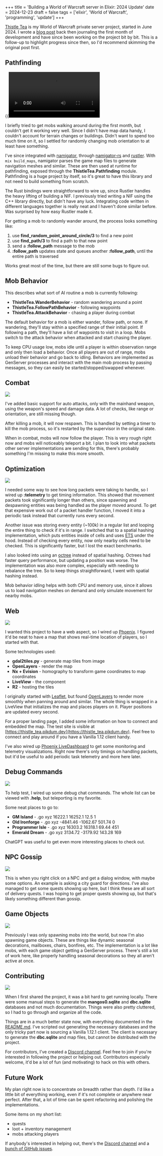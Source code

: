 +++
title = 'Building a World of Warcraft server in Elixir: 2024 Update'
date = 2024-12-23
draft = false
tags = ['elixir', 'World of Warcraft', 'programming', 'update']
+++

[Thistle Tea](https://github.com/pikdum/thistle_tea) is my World of Warcraft private server project, started in June 2024.
I wrote a [blog post](/posts/thistle-tea/) back then journaling the first month of development and have since been working on the project bit by bit.
This is a follow-up to highlight progress since then, so I'd recommend skimming the original post first.

## Pathfinding

{{<video src="./recording_1734995598103-[00.07.150-00.11.920].webm">}}

I briefly tried to get mobs walking around during the first month, but couldn't get it working very well.
Since I didn't have map data handy, I couldn't account for terrain changes or buildings.
Didn't want to spend too much time on it, so I settled for randomly changing mob orientation to at least have something.

I've since integrated with [namigator](https://github.com/namreeb/namigator), through [namigator-rs](https://github.com/gtker/namigator-rs) and [rustler](https://github.com/rusterlium/rustler).
With `mix build_maps`, namigator parses the game map files to generate navigation meshes and similar.
These are then used at runtime for pathfinding, exposed through the **ThistleTea.Pathfinding** module.
Pathfinding is a huge project by itself, so it's great to have this library and not need to build something from scratch.

The Rust bindings were straightforward to wire up, since Rustler handles the heavy lifting of building a NIF.
I previously tried writing a NIF using the C++ library directly, but didn't have any luck.
Integrating code written in different languages together is really neat and I haven't done similar before.
Was surprised by how easy Rustler made it.

For getting a mob to randomly wander around, the process looks something like:
1. use **find_random_point_around_circle/3** to find a new point
2. use **find_path/3** to find a path to that new point
3. send a **:follow_path** message to the mob
4. **:follow_path** updates state and queues another **:follow_path**, until the entire path is traversed

Works great most of the time, but there are still some bugs to figure out.

## Mob Behavior

This describes what sort of AI routine a mob is currently following:
* **ThistleTea.WanderBehavior** - random wandering around a point
* **ThistleTea.FollowPathBehavior** - following waypoints
* **ThistleTea.AttackBehavior** - chasing a player during combat

The default behavior for a mob is either wander, follow path, or none.
If wandering, they'll stay within a specified range of their initial point.
If following a path, they'll have a list of waypoints to visit in a loop.
Mobs switch to the attack behavior when attacked and start chasing the player.

To keep CPU usage low, mobs idle until a player is within observation range and only then load a behavior.
Once all players are out of range, mobs unload their behavior and go back to idling.
Behaviors are implemented as GenServer processes and interact with the main mob process by passing messages, so they can easily be started/stopped/swapped whenever.

## Combat

![](20240926_02h27m20s_grim.avif)

I've added basic support for auto attacks, only with the mainhand weapon, using the weapon's speed and damage data.
A lot of checks, like range or orientation, are still missing though.

After killing a mob, it will now respawn.
This is handled by setting a timer to kill the mob process, so it's restarted by the supervisor in the original state.

When in combat, mobs will now follow the player.
This is very rough right now and mobs will noticeably teleport a bit.
I plan to look into what packets other server implementations are sending for this, there's probably something I'm missing to make this more smooth.

## Optimization

![](<Screenshot 2024-12-23 at 17-52-25 Phoenix LiveDashboard.avif>)

I needed some way to see how long packets were taking to handle, so I wired up **:telemetry** to get timing information.
This showed that movement packets took significantly longer than others, since spawning and despawning entities was being handled as the player moved around.
To get that expensive work out of a packet handler function, I moved it into a periodic task instead that currently runs every second.

Another issue was storing every entity (~100k) in a regular list and looping the entire thing to check if it's in range.
I switched that to a spatial hashing implementation, which puts entities inside of cells and uses [ETS](https://www.erlang.org/doc/apps/stdlib/ets.html) under the hood.
Instead of checking every entity, now only nearby cells need to be checked.
This is significantly faster, but I lost the exact benchmarks.

I also looked into using an [octree](https://en.wikipedia.org/wiki/Octree) instead of spatial hashing.
Octrees had faster query performance, but updating a position was worse.
The implementation was also more complex, especially with needing to rebalance the tree.
So to keep things straightforward, I went with spatial hashing instead.

Mob behavior idling helps with both CPU and memory use, since it allows us to load navigation meshes on demand and only simulate movement for nearby mobs.

## Web

![](<./Screenshot 2024-12-23 at 17-42-52 ThistleTea · Phoenix Framework.avif>)

I wanted this project to have a web aspect, so I wired up [Phoenix](https://phoenixframework.org).
I figured it'd be neat to have a map that shows real-time location of players, so I started with that.

Some technologies used:
* **gdal2tiles.py** - generate map tiles from image
* **OpenLayers** - render the map
* **Nx + Evision** - homography to transform game coordinates to map coordinates
* **LiveView** - the component
* **R2** - hosting the tiles

I originally started with [Leaflet](https://leafletjs.com), but found [OpenLayers](https://openlayers.org) to render more smoothly when panning around and similar.
The whole thing is wrapped in a LiveView that initializes the map and places players on it.
Player positions are updated every second.

For a proper landing page, I added some information on how to connect and embedded the map.
The test site is visible at [https://thistle_tea.pikdum.dev](https://thistle_tea.pikdum.dev).
Feel free to connect and play around if you have a Vanilla 1.12 client handy.

I've also wired up [Phoenix LiveDashboard](https://github.com/phoenixframework/phoenix_live_dashboard) to get some monitoring and telemetry visualizations.
Right now there's only timings on handling packets, but it'd be useful to add periodic task telemetry and more here later.

## Debug Commands

![](./20241231_16h02m19s_grim.avif)

To help test, I wired up some debug chat commands.
The whole list can be viewed with **.help**, but teleporting is my favorite.

Some neat places to go to:
* **GM Island** - .go xyz 16222.1 16252.1 12.5 1
* **Old Ironforge** - .go xyz -4841.46 -1062.67 501.74 0
* **Programmer Isle** - .go xyz 16303.2 16318.1 69.44 451
* **Emerald Dream** - .go xyz 3134.72 -3179.92 143.28 169

ChatGPT was useful to get even more interesting places to check out.

## NPC Gossip

![](./20241110_05h26m07s_grim.avif)

This is when you right click on a NPC and get a dialog window, with maybe some options.
An example is asking a city guard for directions.
I've also managed to get some quests showing up here, but I think these are all sort of delivery quests.
I was hoping to get proper quests showing up, but that's likely something different than gossip.

## Game Objects

![](./20240921_02h52m24s_grim.avif)

Previously I was only spawning mobs into the world, but now I'm also spawning game objects.
These are things like dynamic seasonal decorations, mailboxes, chairs, bonfires, etc.
The implementation is a lot like mobs, with each game object getting a GenServer process.
There's still a lot of work here, like properly handling seasonal decorations so they all aren't active at once.

## Contributing

![](./20241019_18h17m47s_grim.avif)

When I first shared the project, it was a bit hard to get running locally.
There were some manual steps to generate the **mangos0.sqlite** and **dbc.sqlite** databases and not much documentation.
Things were also pretty cluttered, so I had to go through and organize all the code.

Things are in a much better state now, with everything documented in the [README.md](https://github.com/pikdum/thistle_tea/blob/master/README.md).
I've scripted out generating the necessary databases and the only tricky part now is sourcing a Vanilla 1.12.1 client.
The client is necessary to generate the **dbc.sqlite** and map files, but cannot be distributed with the project.

For contributors, I've created a [Discord channel](https://discord.gg/dSYsRXHDhb).
Feel free to join if you're interested in following the project or helping out.
Contributors especially welcome, it'd be a lot of fun (and motivating) to hack on this with others.

## Future Work

My plan right now is to concentrate on breadth rather than depth.
I'd like a little bit of everything working, even if it's not complete or anywhere near perfect.
After that, a lot of time can be spent refactoring and polishing the implementations.

Some items on my short list:
* quests
* loot + inventory management
* mobs attacking players

If anybody's interested in helping out, there's the [Discord channel](https://discord.gg/dSYsRXHDhb) and a [bunch of GitHub issues](https://github.com/pikdum/thistle_tea/issues).
